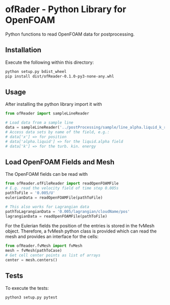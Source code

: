 # ofRader - Python Library for OpenFOAM

Python functions to read OpenFOAM data for postprocessing.

## Installation

Execute the following within this directory:

```bash
python setup.py bdist_wheel
pip install dist/ofReader-0.1.0-py3-none-any.whl
```

## Usage

After installing the python library import it with

```python
from ofReader import sampleLineReader

# Load data from a sample line
data = sampleLineReader('../postProcessing/sample/line_alpha.liquid_k_rho_sigma.csv')
# Access data sets by name of the field, e.g.:
# data['x'] => for position
# data['alpha.liquid'] => for the liquid.alpha field
# data['k'] => for the turb. kin. energy
```

## Load OpenFOAM Fields and Mesh

The OpenFOAM fields can be read with
```python
from ofReader.ofFileReader import readOpenFOAMFile
# E.g. read the velocity field of time step 0.005s
pathToFile = '0.005/U'
eulerianData = readOpenFOAMFile(pathToFile)

# This also works for Lagrangian data
pathToLagrangianData = '0.005/lagrangian/cloudName/pos'
lagrangianData = readOpenFOAMFile(pathToFile)
```

For the Eulerian fields the position of the entries is stored in the fvMesh 
object. Therefore, a fvMesh python class is provided which can read the 
mesh and provides an interface for the cells:
```python
from ofReader.fvMesh import fvMesh
mesh = fvMesh(pathToCase)
# Get cell center points as list of arrays
center = mesh.centers()
```


## Tests

To execute the tests:
```bash
python3 setup.py pytest
```
